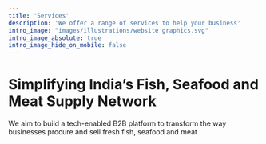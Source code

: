 ```yaml
---
title: 'Services'
description: 'We offer a range of services to help your business'
intro_image: "images/illustrations/website graphics.svg"
intro_image_absolute: true
intro_image_hide_on_mobile: false
---
```


# Simplifying India’s Fish, Seafood and Meat Supply Network

We aim to build a tech-enabled B2B platform to transform the way businesses procure and sell fresh fish, seafood and meat
